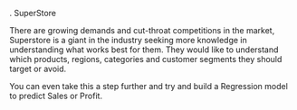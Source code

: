 . SuperStore

There are growing demands and cut-throat competitions in the market, Superstore is a giant in the industry seeking more knowledge in understanding what works best for them. They would like to understand which products, regions, categories and customer segments they should target or avoid.

You can even take this a step further and try and build a Regression model to predict Sales or Profit.

